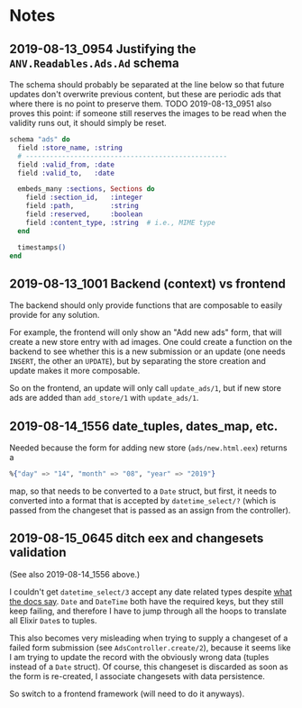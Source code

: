 # Notes

## 2019-08-13_0954 Justifying the `ANV.Readables.Ads.Ad` schema

The  schema  should  probably be  separated  at  the
line below  so that  future updates  don't overwrite
previous content,  but these  are periodic  ads that
where  there  is no  point  to  preserve them.  TODO
2019-08-13_0951 also  proves this point:  if someone
still  reserves  the  images  to be  read  when  the
validity runs out, it should simply be reset.

```elixir
schema "ads" do
  field :store_name, :string
  # --------------------------------------------------
  field :valid_from, :date
  field :valid_to,   :date

  embeds_many :sections, Sections do
    field :section_id,   :integer
    field :path,         :string
    field :reserved,     :boolean
    field :content_type, :string  # i.e., MIME type
  end

  timestamps()
end
```

## 2019-08-13_1001 Backend (context) vs frontend

The backend  should only provide functions  that are
composable to easily provide for any solution.

For example, the frontend will only show an "Add new
ads" form, that  will create a new  store entry with
ad  images.  One  could  create a  function  on  the
backend  to see  whether  this is  a new  submission
or  an  update (one  needs  `INSERT`,  the other  an
`UPDATE`), but by separating  the store creation and
update makes it more composable.

So  on  the  frontend,  an  update  will  only  call
`update_ads/1`, but if new  store ads are added than
`add_store/1` with `update_ads/1`.

## 2019-08-14_1556 date_tuples, dates_map, etc.

Needed  because  the  form   for  adding  new  store
(`ads/new.html.eex`) returns a

```elixir
%{"day" => "14", "month" => "08", "year" => "2019"}
```

map,  so that  needs  to be  converted  to a  `Date`
struct,  but  first,  it  needs  to  converted  into
a  format that  is  accepted by  `datetime_select/?`
(which is  passed from the changeset  that is passed
as an assign from the controller).

## 2019-08-15_0645 ditch eex and changesets validation

(See also 2019-08-14_1556 above.)

I couldn't  get `datetime_select/3` accept  any date
related types despite
[what the docs say](https://hexdocs.pm/phoenix_html/2.13.3/Phoenix.HTML.Form.html#datetime_select/3-supported-date-values).
`Date` and  `DateTime` both have the  required keys,
but they still keep failing, and therefore I have to
jump through  all the hoops to  translate all Elixir
`Date`s to tuples.

This  also becomes  very misleading  when trying  to
supply a changeset of  a failed form submission (see
`AdsController.create/2`), because  it seems  like I
am trying  to update  the record with  the obviously
wrong data  (tuples instead of a  `Date` struct). Of
course, this  changeset is discarded as  soon as the
form is re-created, I associate changesets with data
persistence.

So switch to  a frontend framework (will  need to do
it anyways).
